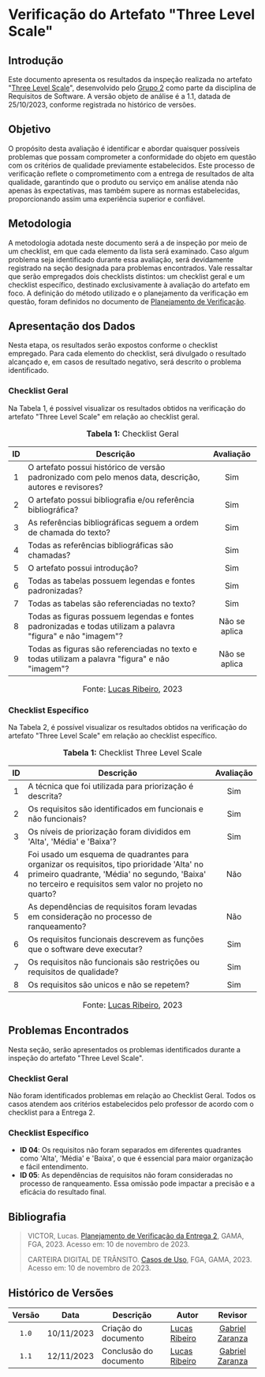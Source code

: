 # Verificação do Artefato "Three Level Scale"

## Introdução

Este documento apresenta os resultados da inspeção realizada no artefato "[Three Level Scale](https://github.com/Requisitos-de-Software/2023.2-Carteira_Digital_de_Transito/blob/main/docs/elicita%C3%A7%C3%A3o/prioriza%C3%A7%C3%A3o/three_level_scale.md)", desenvolvido pelo [Grupo 2](https://requisitos-de-software.github.io/2023.2-Carteira_Digital_de_Transito/) como parte da disciplina de Requisitos de Software. A versão objeto de análise é a 1.1, datada de 25/10/2023, conforme registrada no histórico de versões.

## Objetivo

O propósito desta avaliação é identificar e abordar quaisquer possíveis problemas que possam comprometer a conformidade do objeto em questão com os critérios de qualidade previamente estabelecidos. Este processo de verificação reflete o comprometimento com a entrega de resultados de alta qualidade, garantindo que o produto ou serviço em análise atenda não apenas às expectativas, mas também supere as normas estabelecidas, proporcionando assim uma experiência superior e confiável.

## Metodologia

A metodologia adotada neste documento será a de inspeção por meio de um checklist, em que cada elemento da lista será examinado. Caso algum problema seja identificado durante essa avaliação, será devidamente registrado na seção designada para problemas encontrados. Vale ressaltar que serão empregados dois checklists distintos: um checklist geral e um checklist específico, destinado exclusivamente à avaliação do artefato em foco. A definição do método utilizado e o planejamento da verificação em questão, foram definidos no documento de [Planejamento de Verificação](https://github.com/Requisitos-de-Software/2023.2-Economia-DF/blob/main/docs/verificacao/Grupo-02/Entrega-02/planejamento-verificacao-e2-grupo2.md).

## Apresentação dos Dados

Nesta etapa, os resultados serão expostos conforme o checklist empregado. Para cada elemento do checklist, será divulgado o resultado alcançado e, em casos de resultado negativo, será descrito o problema identificado.

### Checklist Geral

Na Tabela 1, é possível visualizar os resultados obtidos na verificação do artefato "Three Level Scale" em relação ao checklist geral.

<div align="center">
<font size="3"><p style="text-align: center"><b>Tabela 1:</b> Checklist Geral</p></font>

<table>
  <thead>
    <tr>
      <th>ID</th>
      <th>Descrição</th>
      <th>Avaliação</th>
    </tr>
  </thead>
  <tbody>
    <tr>
      <td align="center">1</td>
      <td>O artefato possui histórico de versão padronizado com pelo menos data, descrição, autores e revisores?</td>
      <td align="center">Sim</td>
    </tr>
    <tr>
      <td align="center">2</td>
      <td>O artefato possui bibliografia e/ou referência bibliográfica?</td>
      <td align="center">Sim</td>
    </tr>
    <tr>
      <td align="center">3</td>
      <td>As referências bibliográficas seguem a ordem de chamada do texto?</td>
      <td align="center">Sim</td>
    </tr>
    <tr>
      <td align="center">4</td>
      <td>Todas as referências bibliográficas são chamadas?</td>
      <td align="center">Sim</td>
    </tr>
    <tr>
      <td align="center">5</td>
      <td>O artefato possui introdução?</td>
      <td align="center">Sim</td>
    </tr>
    <tr>
      <td align="center">6</td>
      <td>Todas as tabelas possuem legendas e fontes padronizadas?</td>
      <td align="center">Sim</td>
    </tr>
    <tr>
      <td align="center">7</td>
      <td>Todas as tabelas são referenciadas no texto?</td>
      <td align="center">Sim</td>
    </tr>
    <tr>
      <td align="center">8</td>
      <td>Todas as figuras possuem legendas e fontes padronizadas e todas utilizam a palavra "figura" e não "imagem"?</td>
      <td align="center">Não se aplica</td>
    </tr>
    <tr>
      <td align="center">9</td>
      <td>Todas as figuras são referenciadas no texto e todas utilizam a palavra "figura" e não "imagem"?</td>
      <td align="center">Não se aplica</td>
    </tr>
</table>

<font size="3"><p style="text-align: center">Fonte: <a href="https://github.com/lucassouzs">Lucas Ribeiro</a>, 2023</p></font>
</div>

### Checklist Específico

Na Tabela 2, é possível visualizar os resultados obtidos na verificação do artefato "Three Level Scale" em relação ao checklist específico.

<div align="center">
<font size="3"><p style="text-align: center"><b>Tabela 1:</b> Checklist Three Level Scale</p></font>

<table>
  <thead>
    <tr>
      <th>ID</th>
      <th>Descrição</th>
      <th>Avaliação</th>
    </tr>
  </thead>
  <tbody>
    <tr>
      <td align="center">1</td>
      <td>A técnica que foi utilizada para priorização é descrita?</td>
      <td align="center">Sim</td>
    </tr>
    <tr>
      <td align="center">2</td>
      <td>Os requisitos são identificados em funcionais e não funcionais?</td>
      <td align="center">Sim</td>
    </tr>
    <tr>
      <td align="center">3</td>
      <td>Os níveis de priorização foram divididos em 'Alta', 'Média' e 'Baixa'?</td>
      <td align="center">Sim</td>
    </tr>
    <tr>
      <td align="center">4</td>
      <td>Foi usado um esquema de quadrantes para organizar os requisitos, tipo prioridade 'Alta' no primeiro quadrante, 'Média' no segundo, 'Baixa' no terceiro e requisitos sem valor no projeto no quarto?</td>
      <td align="center">Não</td>
    </tr>
    <tr>
      <td align="center">5</td>
      <td>As dependências de requisitos foram levadas em consideração no processo de ranqueamento?</td>
      <td align="center">Não</td>
    </tr>
    <tr>
      <td align="center">6</td>
      <td>Os requisitos funcionais descrevem as funções que o software deve executar?</td>
      <td align="center">Sim</td>
    </tr>
    <tr>
      <td align="center">7</td>
      <td>Os requisitos não funcionais são restrições ou requisitos de qualidade?</td>
      <td align="center">Sim</td>
    </tr>
    <tr>
      <td align="center">8</td>
      <td>Os requisitos são unicos e não se repetem?</td>
      <td align="center">Sim</td>
    </tr>
</table>

<font size="3"><p style="text-align: center">Fonte: <a href="https://github.com/lucassouzs">Lucas Ribeiro</a>, 2023</p></font>
</div>

## Problemas Encontrados

Nesta seção, serão apresentados os problemas identificados durante a inspeção do artefato "Three Level Scale".

### Checklist Geral

Não foram identificados problemas em relação ao Checklist Geral. Todos os casos atendem aos critérios estabelecidos pelo professor de acordo com o checklist para a Entrega 2.

### Checklist Específico

- **ID 04**: Os requisitos não foram separados em diferentes quadrantes como 'Alta', 'Média' e 'Baixa', o que é essencial para maior organização e fácil entendimento.
- **ID 05**: As dependências de requisitos não foram consideradas no processo de ranqueamento. Essa omissão pode impactar a precisão e a eficácia do resultado final.

## Bibliografia
>
> VICTOR, Lucas. [Planejamento de Verificação da Entrega 2](https://github.com/Requisitos-de-Software/2023.2-Economia-DF/blob/main/docs/verificacao/Grupo-02/Entrega-02/planejamento-verificacao-e2-grupo2.md), GAMA, FGA, 2023. Acesso em: 10 de novembro de 2023.
>
> CARTEIRA DIGITAL DE TRÂNSITO. [Casos de Uso](https://requisitos-de-software.github.io/2023.2-Carteira_Digital_de_Transito/modelagem/casosDeUso/), FGA, GAMA, 2023. Acesso em: 10 de novembro de 2023.

## Histórico de Versões

| Versão | Data   | Descrição     | Autor     |  Revisor        |
| :----: | ------ | ------------- | --------- | :-------------: |
| `1.0`  | 10/11/2023 | Criação do documento  | [Lucas Ribeiro](https://github.com/lucassouzs)| [Gabriel Zaranza](https://github.com/GZaranza) |
| `1.1`  | 12/11/2023 | Conclusão do documento  | [Lucas Ribeiro](https://github.com/lucassouzs)| [Gabriel Zaranza](https://github.com/GZaranza) |